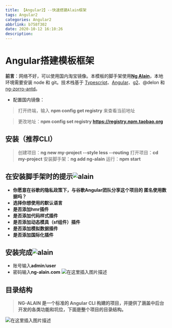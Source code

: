 ```yaml
---
title: 【Angular2】--快速搭建Alain框架
tags: Angular2
categories: Angular2
abbrlink: b758f302
date: 2020-10-12 16:10:26
description:
---
```


# Angular搭建模板框架
**前言**：网络不好，可以使用国内淘宝镜像。本模板的脚手架使用[**Ng Alain**](https://ng-alain.com/docs/getting-started/zh)，本地环境需要安装 node 和 git。技术栈基于 [Typescript](https://www.tslang.cn/docs/handbook/typescript-in-5-minutes.html)、[Angular](https://angular.cn/docs)、[g2](https://antv.vision/zh#products)、@delon 和 [ng-zorro-antd](https://ng.ant.design/docs/introduce/zh)。
<!--more-->
- 配置国内镜像：
> 打开终端，输入 **npm config get registry** 来查看当前地址

>更改地址：**npm config set registry https://registry.npm.taobao.org**
## 安装（推荐CLI）
>创建项目：**ng new my-project --style less --routing**
打开项目：**cd my-project**
安装脚手架：**ng add ng-alain**
运行：**npm start**
## 在安装脚手架时的提示![alain](https://img-blog.csdnimg.cn/20200910104713684.png?x-oss-process=image/watermark,type_ZmFuZ3poZW5naGVpdGk,shadow_10,text_aHR0cHM6Ly9ibG9nLmNzZG4ubmV0L3N1bmdvb2RsdWNrNjY2,size_16,color_FFFFFF,t_70#pic_center)

- **你愿意在谷歌的隐私政策下，与谷歌Angular团队分享这个项目的 匿名使用数据吗？**
- **选择你想使用的默认语言**
- **是否添加hmr插件**
- **是否添加代码样式插件**
- **是否添加动态模具（sf组件）插件**
- **是否添加模拟数据插件**
- **是否添加国际化插件**

## 安装完成![alain](https://img-blog.csdnimg.cn/20200910110008127.png?x-oss-process=image/watermark,type_ZmFuZ3poZW5naGVpdGk,shadow_10,text_aHR0cHM6Ly9ibG9nLmNzZG4ubmV0L3N1bmdvb2RsdWNrNjY2,size_16,color_FFFFFF,t_70#pic_center)
- 账号输入**admin**/**user**
- 密码输入**ng-alain.com**
![在这里插入图片描述](https://img-blog.csdnimg.cn/2020091011024826.png?x-oss-process=image/watermark,type_ZmFuZ3poZW5naGVpdGk,shadow_10,text_aHR0cHM6Ly9ibG9nLmNzZG4ubmV0L3N1bmdvb2RsdWNrNjY2,size_16,color_FFFFFF,t_70#pic_center)

## 目录结构
>**NG-ALAIN 是一个标准的 Angular CLI 构建的项目，并提供了涵盖中后台开发的各类功能和坑位，下面是整个项目的目录结构。**
>
![在这里插入图片描述](https://img-blog.csdnimg.cn/20200910111307628.png?x-oss-process=image/watermark,type_ZmFuZ3poZW5naGVpdGk,shadow_10,text_aHR0cHM6Ly9ibG9nLmNzZG4ubmV0L3N1bmdvb2RsdWNrNjY2,size_16,color_FFFFFF,t_70#pic_center)
